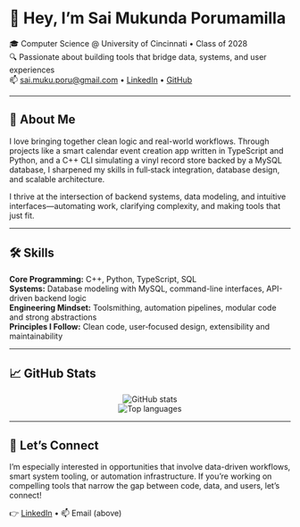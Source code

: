 # 👋 Hey, I’m Sai Mukunda Porumamilla

🎓 Computer Science @ University of Cincinnati • Class of 2028  
🔍 Passionate about building tools that bridge data, systems, and user experiences  
📫 [sai.muku.poru@gmail.com](mailto:sai.muku.poru@gmail.com) • [LinkedIn](https://www.linkedin.com/in/sai-mukunda-porumamilla/) • [GitHub](https://github.com/flamebot43261)

---

## 🧠 About Me

I love bringing together clean logic and real-world workflows. Through projects like a smart calendar event creation app written in TypeScript and Python, and a C++ CLI simulating a vinyl record store backed by a MySQL database, I sharpened my skills in full‑stack integration, database design, and scalable architecture.

I thrive at the intersection of backend systems, data modeling, and intuitive interfaces—automating work, clarifying complexity, and making tools that just fit.

---

## 🛠️ Skills

**Core Programming:** C++, Python, TypeScript, SQL  
**Systems:** Database modeling with MySQL, command-line interfaces, API-driven backend logic  
**Engineering Mindset:** Toolsmithing, automation pipelines, modular code and strong abstractions  
**Principles I Follow:** Clean code, user‑focused design, extensibility and maintainability  

---

## 📈 GitHub Stats

<p align="center">
  <img src="https://github-readme-stats.vercel.app/api?username=flamebot43261&show_icons=true&theme=tokyonight" alt="GitHub stats"/>
  <br>
  <img src="https://github-readme-stats.vercel.app/api/top-langs/?username=flamebot43261&layout=compact&theme=tokyonight" alt="Top languages"/>
</p>

---

## 🤝 Let’s Connect

I’m especially interested in opportunities that involve data-driven workflows, smart system tooling, or automation infrastructure. If you’re working on compelling tools that narrow the gap between code, data, and users, let’s connect!

👉 [LinkedIn](https://www.linkedin.com/in/sai-mukunda-porumamilla/) • 📫 Email (above)  
